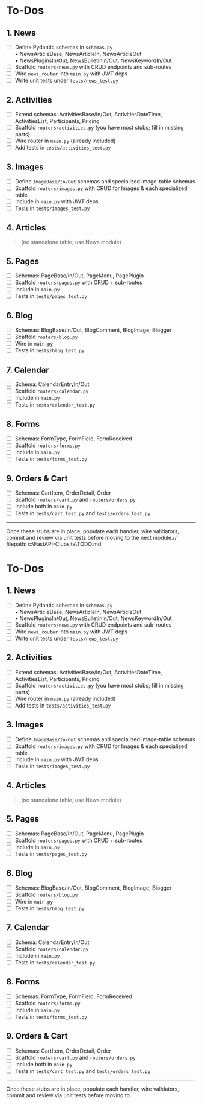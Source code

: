 # To-Dos

## 1. News
- [ ] Define Pydantic schemas in `schemas.py`  
  • NewsArticleBase, NewsArticleIn, NewsArticleOut  
  • NewsPluginsIn/Out, NewsBulletinIn/Out, NewsKeywordIn/Out  
- [ ] Scaffold `routers/news.py` with CRUD endpoints and sub-routes  
- [ ] Wire `news_router` into `main.py` with JWT deps  
- [ ] Write unit tests under `tests/news_test.py`

## 2. Activities
- [ ] Extend schemas: ActivitiesBase/In/Out, ActivitiesDateTime, ActivitiesList, Participants, Pricing  
- [ ] Scaffold `routers/activities.py` (you have most stubs; fill in missing parts)  
- [ ] Wire router in `main.py` (already included)  
- [ ] Add tests in `tests/activities_test.py`

## 3. Images
- [ ] Define `ImageBase/In/Out` schemas and specialized image-table schemas  
- [ ] Scaffold `routers/images.py` with CRUD for Images & each specialized table  
- [ ] Include in `main.py` with JWT deps  
- [ ] Tests in `tests/images_test.py`

## 4. Articles
> (no standalone table; use News module)

## 5. Pages
- [ ] Schemas: PageBase/In/Out, PageMenu, PagePlugin  
- [ ] Scaffold `routers/pages.py` with CRUD + sub-routes  
- [ ] Include in `main.py`  
- [ ] Tests in `tests/pages_test.py`

## 6. Blog
- [ ] Schemas: BlogBase/In/Out, BlogComment, BlogImage, Blogger  
- [ ] Scaffold `routers/blog.py`  
- [ ] Wire in `main.py`  
- [ ] Tests in `tests/blog_test.py`

## 7. Calendar
- [ ] Schema: CalendarEntryIn/Out  
- [ ] Scaffold `routers/calendar.py`  
- [ ] Include in `main.py`  
- [ ] Tests in `tests/calendar_test.py`

## 8. Forms
- [ ] Schemas: FormType, FormField, FormReceived  
- [ ] Scaffold `routers/forms.py`  
- [ ] Include in `main.py`  
- [ ] Tests in `tests/forms_test.py`

## 9. Orders & Cart
- [ ] Schemas: CartItem, OrderDetail, Order  
- [ ] Scaffold `routers/cart.py` and `routers/orders.py`  
- [ ] Include both in `main.py`  
- [ ] Tests in `tests/cart_test.py` and `tests/orders_test.py`

---

Once these stubs are in place, populate each handler, wire validators, commit and review via unit tests before moving to the next module.// filepath: c:\FastAPI-Clubsite\TODO.md

# To-Dos

## 1. News
- [ ] Define Pydantic schemas in `schemas.py`  
  • NewsArticleBase, NewsArticleIn, NewsArticleOut  
  • NewsPluginsIn/Out, NewsBulletinIn/Out, NewsKeywordIn/Out  
- [ ] Scaffold `routers/news.py` with CRUD endpoints and sub-routes  
- [ ] Wire `news_router` into `main.py` with JWT deps  
- [ ] Write unit tests under `tests/news_test.py`

## 2. Activities
- [ ] Extend schemas: ActivitiesBase/In/Out, ActivitiesDateTime, ActivitiesList, Participants, Pricing  
- [ ] Scaffold `routers/activities.py` (you have most stubs; fill in missing parts)  
- [ ] Wire router in `main.py` (already included)  
- [ ] Add tests in `tests/activities_test.py`

## 3. Images
- [ ] Define `ImageBase/In/Out` schemas and specialized image-table schemas  
- [ ] Scaffold `routers/images.py` with CRUD for Images & each specialized table  
- [ ] Include in `main.py` with JWT deps  
- [ ] Tests in `tests/images_test.py`

## 4. Articles
> (no standalone table; use News module)

## 5. Pages
- [ ] Schemas: PageBase/In/Out, PageMenu, PagePlugin  
- [ ] Scaffold `routers/pages.py` with CRUD + sub-routes  
- [ ] Include in `main.py`  
- [ ] Tests in `tests/pages_test.py`

## 6. Blog
- [ ] Schemas: BlogBase/In/Out, BlogComment, BlogImage, Blogger  
- [ ] Scaffold `routers/blog.py`  
- [ ] Wire in `main.py`  
- [ ] Tests in `tests/blog_test.py`

## 7. Calendar
- [ ] Schema: CalendarEntryIn/Out  
- [ ] Scaffold `routers/calendar.py`  
- [ ] Include in `main.py`  
- [ ] Tests in `tests/calendar_test.py`

## 8. Forms
- [ ] Schemas: FormType, FormField, FormReceived  
- [ ] Scaffold `routers/forms.py`  
- [ ] Include in `main.py`  
- [ ] Tests in `tests/forms_test.py`

## 9. Orders & Cart
- [ ] Schemas: CartItem, OrderDetail, Order  
- [ ] Scaffold `routers/cart.py` and `routers/orders.py`  
- [ ] Include both in `main.py`  
- [ ] Tests in `tests/cart_test.py` and `tests/orders_test.py`

---

Once these stubs are in place, populate each handler, wire validators, commit and review via unit tests before moving to